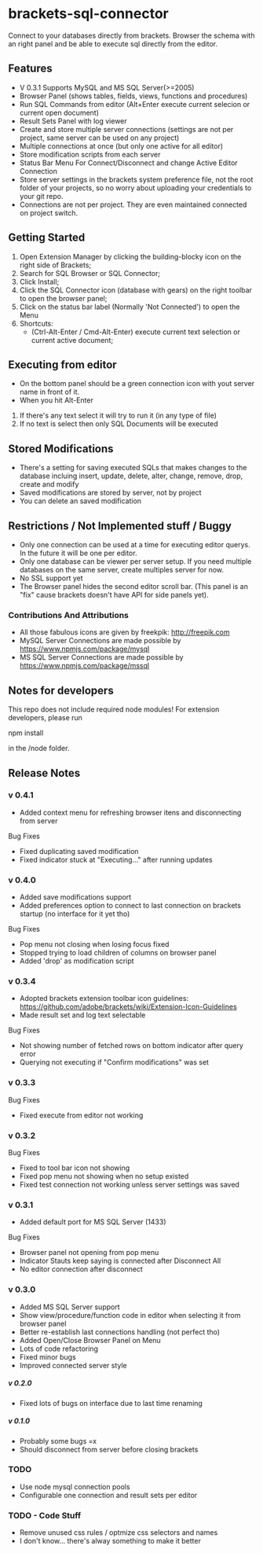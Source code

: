 brackets-sql-connector
====================

Connect to your databases directly from brackets. Browser the schema with an right panel and be able to execute sql directly from the editor.

## Features ##

* V 0.3.1 Supports MySQL and MS SQL Server(>=2005)
* Browser Panel (shows tables, fields, views, functions and procedures)
* Run SQL Commands from editor (Alt+Enter execute current selecion or current open document)
* Result Sets Panel with log viewer
* Create and store multiple server connections (settings are not per project, same server can be used on any project)
* Multiple connections at once (but only one active for all editor)
* Store modification scripts from each server
* Status Bar Menu For Connect/Disconnect and change Active Editor Connection
* Store server settings in the brackets system preference file, not the root folder of your projects, so no worry about uploading your credentials to your git repo.
* Connections are not per project. They are even maintained connected on project switch.

## Getting Started ##

1. Open Extension Manager by clicking the building-blocky icon on the right side of Brackets;
2. Search for SQL Browser or SQL Connector;
3. Click Install;
4. Click the SQL Connector icon (database with gears) on the right toolbar to open the browser panel;
5. Click on the status bar label (Normally 'Not Connected') to open the Menu 
8. Shortcuts: 
    * (Ctrl-Alt-Enter / Cmd-Alt-Enter) execute current text selection or current active document;
   
## Executing from editor ##

* On the bottom panel should be a green connection icon with yout server name in front of it.
* When you hit Alt-Enter 
1. If there's any text select it will try to run it (in any type of file)
2. If no text is select then only SQL Documents will be executed
   
## Stored Modifications ##

* There's a setting for saving executed SQLs that makes changes to the database incluing insert, update, delete, alter, change, remove, drop, create and modify
* Saved modifications are stored by server, not by project
* You can delete an saved modification

## Restrictions / Not Implemented stuff / Buggy ##
	
* Only one connection can be used at a time for executing editor querys. In the future it will be one per editor.
* Only one database can be viewer per server setup. If you need multiple databases on the same server, create multiples server for now.
* No SSL support yet
* The Browser panel hides the second editor scroll bar. (This panel is an "fix" cause brackets doesn't have API for side panels yet).

### Contributions And Attributions ###

* All those fabulous icons are given by freekpik: http://freepik.com
* MySQL Server Connections are made possible by https://www.npmjs.com/package/mysql
* MS SQL Server Connections are made possible by https://www.npmjs.com/package/mssql

## Notes for developers ##

This repo does not include required node modules! For extension developers, please run 

npm install

in the /node folder.

## Release Notes ##

### v 0.4.1 ###

* Added context menu for refreshing browser itens and disconnecting from server

Bug Fixes

* Fixed duplicating saved modification 
* Fixed indicator stuck at "Executing..." after running updates

### v 0.4.0 ###

* Added save modifications support
* Added preferences option to connect to last connection on brackets startup (no interface for it yet tho)

Bug Fixes

* Pop menu not closing when losing focus fixed
* Stopped trying to load children of columns on browser panel
* Added 'drop' as modification script

### v 0.3.4 ###
* Adopted brackets extension toolbar icon guidelines: https://github.com/adobe/brackets/wiki/Extension-Icon-Guidelines
* Made result set and log text selectable

Bug Fixes

* Not showing number of fetched rows on bottom indicator after query error
* Querying not executing if "Confirm modifications" was set

### v 0.3.3 ###

Bug Fixes

* Fixed execute from editor not working 

### v 0.3.2 ###

Bug Fixes

* Fixed to tool bar icon not showing
* Fixed pop menu not showing when no setup existed
* Fixed test connection not working unless server settings was saved

### v 0.3.1 ###
* Added default port for MS SQL Server (1433)

Bug Fixes

* Browser panel not opening from pop menu
* Indicator Stauts keep saying is connected after Disconnect All
* No editor connection after disconnect

### v 0.3.0 ###
* Added MS SQL Server support
* Show view/procedure/function code in editor when selecting it from browser panel
* Better re-establish last connections handling (not perfect tho)
* Added Open/Close Browser Panel on Menu
* Lots of code refactoring
* Fixed minor bugs
* Improved connected server style

##### v 0.2.0 #####
* Fixed lots of bugs on interface due to last time renaming

##### v 0.1.0 #####
* Probably some bugs =x 
* Should disconnect from server before closing brackets

### TODO ###
* Use node mysql connection pools
* Configurable one connection and result sets per editor

### TODO - Code Stuff ###

* Remove unused css rules / optmize css selectors and names
* I don't know... there's alway something to make it better
